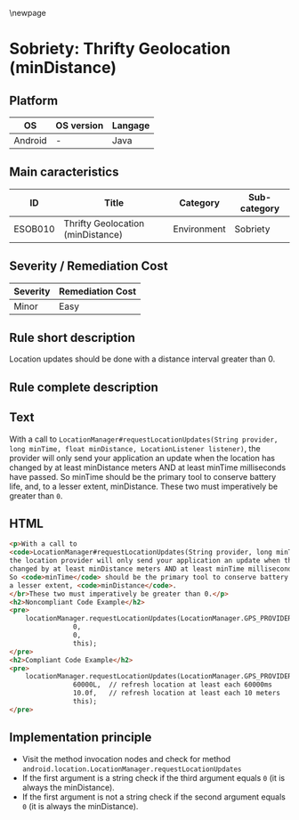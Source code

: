 \newpage

# Sobriety: Thrifty Geolocation (minDistance)

## Platform

|   OS          |  OS version |  Langage  |
|---------------|-------------|-----------|
| Android       |      -      |  Java     |

## Main caracteristics

|   ID     | Title                             | Category    | Sub-category   |
|----------|-----------------------------------|-------------|----------------|
| ESOB010  | Thrifty Geolocation (minDistance) | Environment | Sobriety       |

## Severity / Remediation Cost

|  Severity  | Remediation Cost  |
|------------|-------------------|
| Minor      | Easy              |

## Rule short description

Location updates should be done with a distance interval greater than 0.

## Rule complete description

## Text

With a call to
`LocationManager#requestLocationUpdates(String provider, long minTime, float minDistance, LocationListener listener)`,
the provider will only send your application an update when the location has changed by at least minDistance meters
AND at least minTime milliseconds have passed. So minTime should be the primary tool to conserve battery life,
and, to a lesser extent, minDistance. These two must imperatively be greater than `0`.

## HTML

```html
<p>With a call to 
<code>LocationManager#requestLocationUpdates(String provider, long minTime, float minDistance, LocationListener listener)</code>, 
the location provider will only send your application an update when the location has
changed by at least minDistance meters AND at least minTime milliseconds have passed. 
So <code>minTime</code> should be the primary tool to conserve battery life, and, to 
a lesser extent, <code>minDistance</code>.
</br>These two must imperatively be greater than 0.</p>
<h2>Noncompliant Code Example</h2>
<pre>
    locationManager.requestLocationUpdates(LocationManager.GPS_PROVIDER,
                0,
                0,
                this);
</pre>
<h2>Compliant Code Example</h2>
<pre>
    locationManager.requestLocationUpdates(LocationManager.GPS_PROVIDER,
                60000L,  // refresh location at least each 60000ms
                10.0f,   // refresh location at least each 10 meters
                this);
</pre>
```

## Implementation principle

- Visit the method invocation nodes and check for method
  `android.location.LocationManager.requestLocationUpdates`
- If the first argument is a string check if the third argument equals `0` (it is always the minDistance).
- If the first argument is not a string check if the second argument equals `0` (it is always the minDistance).
